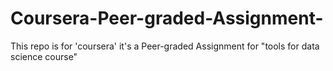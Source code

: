 # Coursera-Peer-graded-Assignment-
This repo is for 'coursera' it's a Peer-graded Assignment for "tools for data science course" 
